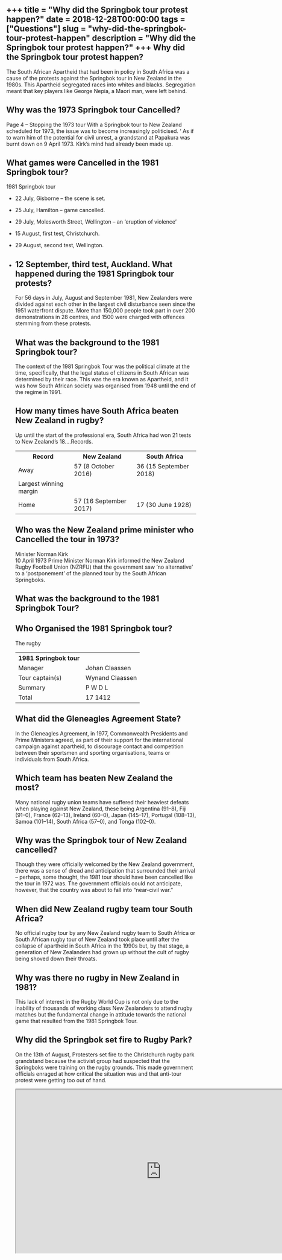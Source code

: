 +++
title = "Why did the Springbok tour protest happen?"
date = 2018-12-28T00:00:00
tags = ["Questions"]
slug = "why-did-the-springbok-tour-protest-happen"
description = "Why did the Springbok tour protest happen?"
+++
Why did the Springbok tour protest happen?
------------------------------------------

The South African Apartheid that had been in policy in South Africa was a cause of the protests against the Springbok tour in New Zealand in the 1980s. This Apartheid segregated races into whites and blacks. Segregation meant that key players like George Nepia, a Maori man, were left behind.

Why was the 1973 Springbok tour Cancelled?
------------------------------------------

Page 4 – Stopping the 1973 tour With a Springbok tour to New Zealand scheduled for 1973, the issue was to become increasingly politicised. ‘ As if to warn him of the potential for civil unrest, a grandstand at Papakura was burnt down on 9 April 1973. Kirk’s mind had already been made up.

What games were Cancelled in the 1981 Springbok tour?
-----------------------------------------------------

1981 Springbok tour

- 22 July, Gisborne – the scene is set.
- 25 July, Hamilton – game cancelled.
- 29 July, Molesworth Street, Wellington – an ‘eruption of violence’
- 15 August, first test, Christchurch.
- 29 August, second test, Wellington.
- 12 September, third test, Auckland. What happened during the 1981 Springbok tour protests?
    ------------------------------------------------------
    
    For 56 days in July, August and September 1981, New Zealanders were divided against each other in the largest civil disturbance seen since the 1951 waterfront dispute. More than 150,000 people took part in over 200 demonstrations in 28 centres, and 1500 were charged with offences stemming from these protests.
    
    What was the background to the 1981 Springbok tour?
    ---------------------------------------------------
    
    The context of the 1981 Springbok Tour was the political climate at the time, specifically, that the legal status of citizens in South African was determined by their race. This was the era known as Apartheid, and it was how South African society was organised from 1948 until the end of the regime in 1991.
    
    How many times have South Africa beaten New Zealand in rugby?
    -------------------------------------------------------------
    
    Up until the start of the professional era, South Africa had won 21 tests to New Zealand’s 18….Records.
    
    <table><tr><th>Record</th><th>New Zealand</th><th>South Africa</th></tr><tr><td>Away</td><td>57 (8 October 2016)</td><td>36 (15 September 2018)</td></tr><tr><td>Largest winning margin</td></tr><tr><td>Home</td><td>57 (16 September 2017)</td><td>17 (30 June 1928)</td></tr></table>
    
    Who was the New Zealand prime minister who Cancelled the tour in 1973?
    ----------------------------------------------------------------------
    
    Minister Norman Kirk  
    10 April 1973 Prime Minister Norman Kirk informed the New Zealand Rugby Football Union (NZRFU) that the government saw ‘no alternative’ to a ‘postponement’ of the planned tour by the South African Springboks.
    
    What was the background to the 1981 Springbok Tour?
    ---------------------------------------------------
    
    Who Organised the 1981 Springbok tour?
    --------------------------------------
    
    The rugby
    
    <table><tr><th>1981 Springbok tour</th></tr><tr><td>Manager</td><td>Johan Claassen</td></tr><tr><td>Tour captain(s)</td><td>Wynand Claassen</td></tr><tr><td>Summary</td><td>P W D L</td></tr><tr><td>Total</td><td>17 1412</td></tr></table>
    
    What did the Gleneagles Agreement State?
    ----------------------------------------
    
    In the Gleneagles Agreement, in 1977, Commonwealth Presidents and Prime Ministers agreed, as part of their support for the international campaign against apartheid, to discourage contact and competition between their sportsmen and sporting organisations, teams or individuals from South Africa.
    
    Which team has beaten New Zealand the most?
    -------------------------------------------
    
    Many national rugby union teams have suffered their heaviest defeats when playing against New Zealand, these being Argentina (91–8), Fiji (91–0), France (62–13), Ireland (60–0), Japan (145–17), Portugal (108–13), Samoa (101–14), South Africa (57–0), and Tonga (102–0).
    
    Why was the Springbok tour of New Zealand cancelled?
    ----------------------------------------------------
    
    Though they were officially welcomed by the New Zealand government, there was a sense of dread and anticipation that surrounded their arrival – perhaps, some thought, the 1981 tour should have been cancelled like the tour in 1972 was. The government officials could not anticipate, however, that the country was about to fall into “near-civil war.”
    
    When did New Zealand rugby team tour South Africa?
    --------------------------------------------------
    
    No official rugby tour by any New Zealand rugby team to South Africa or South African rugby tour of New Zealand took place until after the collapse of apartheid in South Africa in the 1990s but, by that stage, a generation of New Zealanders had grown up without the cult of rugby being shoved down their throats.
    
    Why was there no rugby in New Zealand in 1981?
    ----------------------------------------------
    
    This lack of interest in the Rugby World Cup is not only due to the inability of thousands of working class New Zealanders to attend rugby matches but the fundamental change in attitude towards the national game that resulted from the 1981 Springbok Tour.
    
    Why did the Springbok set fire to Rugby Park?
    ---------------------------------------------
    
    On the 13th of August, Protesters set fire to the Christchurch rugby park grandstand because the activist group had suspected that the Springboks were training on the rugby grounds. This made government officials enraged at how critical the situation was and that anti-tour protest were getting too out of hand.
    
    <iframe allow="accelerometer; autoplay; clipboard-write; encrypted-media; gyroscope; picture-in-picture" allowfullscreen="" class="__youtube_prefs__  epyt-is-override  no-lazyload" data-no-lazy="1" data-origheight="433" data-origwidth="770" data-skipgform_ajax_framebjll="" height="433" id="_ytid_95190" loading="lazy" src="https://www.youtube.com/embed/-I3NBE7BS34?enablejsapi=1&autoplay=0&cc_load_policy=0&cc_lang_pref=&iv_load_policy=1&loop=0&modestbranding=0&rel=1&fs=1&playsinline=0&autohide=2&theme=dark&color=red&controls=1&" title="YouTube player" width="770"></iframe>